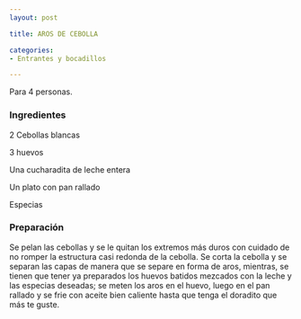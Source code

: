 ```yaml
---
layout: post

title: AROS DE CEBOLLA

categories:
- Entrantes y bocadillos

---
```

Para 4 personas.

<h3>Ingredientes</h3>

2 Cebollas blancas

3 huevos

Una cucharadita de leche entera

Un plato con pan rallado

Especias

<h3>Preparación</h3>

Se pelan las cebollas y se le quitan los extremos más duros con cuidado de no romper la estructura casi redonda de la cebolla. Se corta la cebolla y se separan las capas de manera que se separe en forma de aros, mientras, se tienen que tener ya preparados los huevos batidos mezcados con la leche y las especias deseadas; se meten los aros en el huevo, luego en el pan rallado y se frie con aceite bien caliente hasta que tenga el doradito que más te guste.